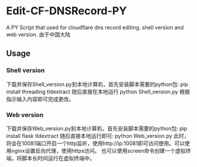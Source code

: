 # Edit-CF-DNSRecord-PY
A PY Script that used for cloudflare dns record editing. shell version and web version.
由于中国大陆


## Usage

### Shell version
下载并保存Shell_version.py到本地计算机，首先安装脚本需要的python包:
    pip install threading tldextract
随后直接在本地运行
    python Shell_version.py
根据指示输入内容即可完成更改。

### Web version
下载并保存Web_version.py到本地计算机，首先安装脚本需要的python包:
    pip install flask tldextract
随后直接本地运行即可:
    python Web_version.py
此时，将会在10081端口开启一个http监听，使用http://ip:10081即可访问使用。可以使用nginx设置反向代理，使用https访问。
也可以使用screen命令创建一个虚拟终端，将脚本长时间运行在虚拟终端中。
